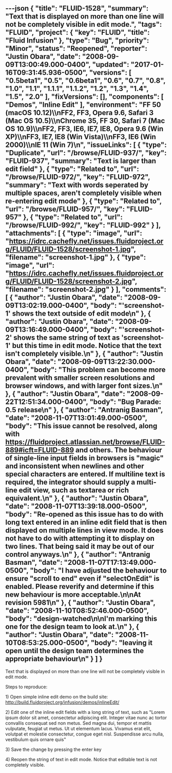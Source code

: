 ---json
{
  "title": "FLUID-1528",
  "summary": "Text that is displayed on more than one line will not be completely visible in edit mode.",
  "tags": "FLUID",
  "project": {
    "key": "FLUID",
    "title": "Fluid Infusion"
  },
  "type": "Bug",
  "priority": "Minor",
  "status": "Reopened",
  "reporter": "Justin Obara",
  "date": "2008-09-09T13:00:49.000-0400",
  "updated": "2017-01-16T09:31:45.936-0500",
  "versions": [
    "0.5beta1",
    "0.5",
    "0.6beta1",
    "0.6",
    "0.7",
    "0.8",
    "1.0",
    "1.1",
    "1.1.1",
    "1.1.2",
    "1.2",
    "1.3",
    "1.4",
    "1.5",
    "2.0"
  ],
  "fixVersions": [],
  "components": [
    "Demos",
    "Inline Edit"
  ],
  "environment": "FF 50 (macOS 10.12)\\\nFF2, FF3, Opera 9.6, Safari 3 (Mac OS 10.5)\\\nChrome 35, FF 30, Safari 7 (Mac OS 10.9)\\\nFF2, FF3, IE6, IE7, IE8, Opera 9.6 (Win XP)\\\nFF3, IE7, IE8 (Win Vista)\\\nFF3, IE6 (Win 2000)\\\nIE 11 (Win 7)\n",
  "issueLinks": [
    {
      "type": "Duplicate",
      "url": "/browse/FLUID-937/",
      "key": "FLUID-937",
      "summary": "Text is larger than edit field"
    },
    {
      "type": "Related to",
      "url": "/browse/FLUID-972/",
      "key": "FLUID-972",
      "summary": "Text with words seperated by multiple spaces, aren't completely  visible when re-entering edit mode"
    },
    {
      "type": "Related to",
      "url": "/browse/FLUID-957/",
      "key": "FLUID-957"
    },
    {
      "type": "Related to",
      "url": "/browse/FLUID-992/",
      "key": "FLUID-992"
    }
  ],
  "attachments": [
    {
      "type": "image",
      "url": "https://idrc.cachefly.net/issues.fluidproject.org/FLUID/FLUID-1528/screenshot-1.jpg",
      "filename": "screenshot-1.jpg"
    },
    {
      "type": "image",
      "url": "https://idrc.cachefly.net/issues.fluidproject.org/FLUID/FLUID-1528/screenshot-2.jpg",
      "filename": "screenshot-2.jpg"
    }
  ],
  "comments": [
    {
      "author": "Justin Obara",
      "date": "2008-09-09T13:02:19.000-0400",
      "body": "'screenshot-1' shows the text outside of edit mode\n"
    },
    {
      "author": "Justin Obara",
      "date": "2008-09-09T13:16:49.000-0400",
      "body": "'screenshot-2' shows the same string of text as 'screenshot-1' but this time in  edit mode. Notice that the text isn't completely visible.\n"
    },
    {
      "author": "Justin Obara",
      "date": "2008-09-09T13:22:30.000-0400",
      "body": "This problem can become more prevalent with smaller screen resolutions and browser windows, and with larger font sizes.\n"
    },
    {
      "author": "Justin Obara",
      "date": "2008-09-22T12:51:34.000-0400",
      "body": "Bug Parade: 0.5 release\n"
    },
    {
      "author": "Antranig Basman",
      "date": "2008-11-07T13:01:49.000-0500",
      "body": "This issue cannot be resolved, along with <https://fluidproject.atlassian.net/browse/FLUID-889#icft=FLUID-889> and others. The behaviour of single-line input fields in browsers is \"magic\" and inconsistent when newlines and other special characters are entered. If multiline text is required, the integrator should supply a multi-line edit view, such as textarea or rich equivalent.\n"
    },
    {
      "author": "Justin Obara",
      "date": "2008-11-07T13:39:18.000-0500",
      "body": "Re-opened as this issue has to do with long text entered in an inline edit field that is then displayed on multiple lines in view mode. It does not have to do with attempting it to display on two lines. That being said it may be out of our control anyways.\n"
    },
    {
      "author": "Antranig Basman",
      "date": "2008-11-07T17:13:49.000-0500",
      "body": "I have adjusted the behaviour to ensure \"scroll to end\" even if \"selectOnEdit\" is enabled. Please reverify and determine if this new behaviour is more acceptable.\n\nAt revision 5981\n"
    },
    {
      "author": "Justin Obara",
      "date": "2008-11-10T08:52:46.000-0500",
      "body": "design-watched\n\nI'm marking this one for the design team to look at.\n"
    },
    {
      "author": "Justin Obara",
      "date": "2008-11-10T08:53:25.000-0500",
      "body": "leaving it open until the design team determines the appropriate behaviour\n"
    }
  ]
}
---
Text that is displayed on more than one line will not be completely visible in edit mode.

Steps to reproduce:

1\) Open simple inline edit demo on the build site: <http://build.fluidproject.org/infusion/demos/inlineEdit/>

2\) Edit one of the inline edit fields with a long string of text, such as "Lorem ipsum dolor sit amet, consectetur adipiscing elit. Integer vitae nunc ac tortor convallis consequat sed non metus. Sed magna dui, tempor et mattis vulputate, feugiat ut metus. Ut ut elementum lacus. Vivamus erat elit, volutpat et molestie consectetur, congue eget nisl. Suspendisse arcu nulla, vestibulum quis ornare quis"

3\) Save the change by pressing the enter key

4\) Reopen the string of text in edit mode. Notice that editable text is not completely visible.

        